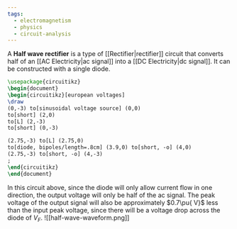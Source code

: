 ```yaml
---
tags:
  - electromagnetism
  - physics
  - circuit-analysis
---
```

A **Half wave rectifier** is a type of [[Rectifier|rectifier]] circuit that converts half of an [[AC Electricity|ac signal]] into a [[DC Electricity|dc signal]]. It can be constructed with a single diode.

```tikz
\usepackage{circuitikz}
\begin{document}
\begin{circuitikz}[european voltages]
\draw
(0,-3) to[sinusoidal voltage source] (0,0)
to[short] (2,0)
to[L] (2,-3)
to[short] (0,-3)

(2.75,-3) to[L] (2.75,0)
to[diode, bipoles/length=.8cm] (3.9,0) to[short, -o] (4,0)
(2.75,-3) to[short, -o] (4,-3)
;
\end{circuitikz}
\end{document}
```

In this circuit above, since the diode will only allow current flow in one direction, the output voltage will only be half of the ac signal. The peak voltage of the output signal will also be approximately $0.7\pu{ V}$ less than the input peak voltage, since there will be a voltage drop across the diode of $V_{F}$.
![[half-wave-waveform.png]]
